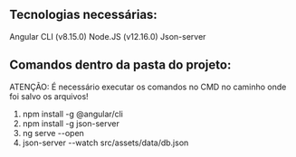 ## Tecnologias necessárias:

Angular CLI (v8.15.0)
Node.JS (v12.16.0)
Json-server

## Comandos dentro da pasta do projeto:

ATENÇÃO: É necessário executar os comandos no CMD no caminho onde foi salvo os arquivos!

1. npm install -g @angular/cli
2. npm install -g json-server
3. ng serve --open
4. json-server --watch src/assets/data/db.json
